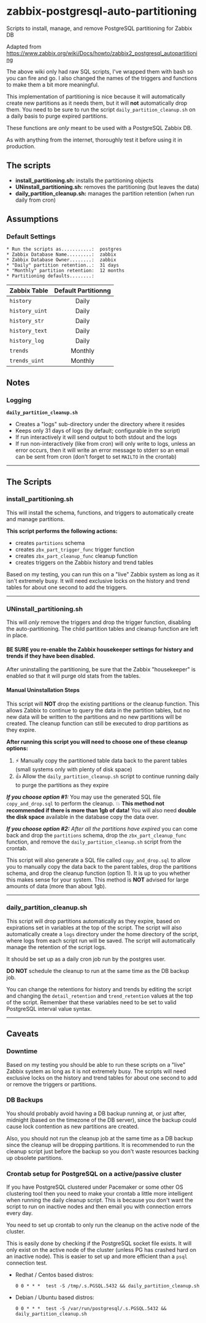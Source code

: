 # zabbix-postgresql-auto-partitioning

Scripts to install, manage, and remove PostgreSQL partitioning for Zabbix DB

Adapted from https://www.zabbix.org/wiki/Docs/howto/zabbix2_postgresql_autopartitioning

The above wiki only had raw SQL scripts, I've wrapped them with bash so you can
fire and go. I also changed the names of the triggers and functions to make
them a bit more meaningful.

This implementation of partitioning is nice because it will automatically
create new partitions as it needs them, but it will **not** automatically drop
them. You need to be sure to run the script `daily_partition_cleanup.sh` on a
daily basis to purge expired partitions.

These functions are *only* meant to be used with a PostgreSQL Zabbix DB.

As with anything from the internet, thoroughly test it before using it in
production.

## The scripts

* **install\_partitioning.sh:** installs the partitioning objects
* **UNinstall\_partitioning.sh:** removes the partitioning (but leaves the data)
* **daily\_partition\_cleanup.sh:** manages the partition retention (when run daily from cron)

## Assumptions

### Default Settings

```
* Run the scripts as...........:  postgres
* Zabbix Database Name.........:  zabbix
* Zabbix Database Owner........:  zabbix
* "Daily" partition retention..:  31 days
* "Monthly" partition retention:  12 months
* Partitioning defaults........:
```

| Zabbix Table | Default Partitionng |
| --- | :---: |
| `history` | Daily | 
| `history_uint` | Daily | 
| `history_str` | Daily | 
| `history_text` | Daily | 
| `history_log` | Daily | 
| `trends` | Monthly | 
| `trends_uint` | Monthly | 

## Notes

### Logging

**`daily_partition_cleanup.sh`**

* Creates a "logs" sub-directory under the directory where it resides
* Keeps only 31 days of logs (by default; configurable in the script)
* If run interactively it will send output to both stdout and the logs
* If run non-interactively (like from cron) will only write to logs, unless an
  error occurs, then it will write an error message to stderr so an email
  can be sent from cron (don't forget to set `MAILTO` in the crontab)

---
## The Scripts

### install\_partitioning.sh

This will install the schema, functions, and triggers to automatically create
and manage partitions.

**This script performs the following actions:**
* creates `partitions` schema
* creates `zbx_part_trigger_func` trigger function
* creates `zbx_part_cleanup_func` cleanup function
* creates triggers on the Zabbix history and trend tables

Based on my testing, you can run this on a "live" Zabbix system as long as it
isn't extremely busy. It will need exclusive locks on the history and trend
tables for about one second to add the triggers.

---
### UNinstall\_partitioning.sh

This will *only* remove the triggers and drop the trigger function, disabling
the auto-partitioning.  The child partition tables and cleanup function are
left in place.

#### BE SURE you re-enable the Zabbix housekeeper settings for history and trends if they have been disabled.
After uninstalling the partitioning, be sure that the Zabbix "housekeeper" is
enabled so that it will purge old stats from the tables.

#### Manual Uninstallation Steps
This script will **NOT** drop the existing partitions or the cleanup function.
This allows Zabbix to continue to query the data in the partition tables, but
no new data will be written to the partitions and no new partitions will be
created. The cleanup function can still be executed to drop partitions as they
expire.

**After running this script you will need to choose one of these cleanup
options:**

1. :zap: Manually copy the partitioned table data back to the parent tables (small
   systems only with plenty of disk space)
2. :+1: Allow the `daily_partition_cleanup.sh` script to continue running daily to
   purge the partitions as they expire

**_If you choose option #1:_** You may use the generated SQL file
`copy_and_drop.sql` to perform the cleanup. :boom: **This method not
recommended if there is more than 1gb of data!** You will also need
**double the disk space** available in the database copy the data over.

**_If you choose option #2:_** *After all the partitions have expired* you can
come back and drop the `partitions` schema, drop the `zbx_part_cleanup_func`
function, and remove the `daily_partition_cleanup.sh` script from the crontab.

This script will also generate a SQL file called `copy_and_drop.sql` to allow
you to manually copy the data back to the parent tables, drop the partitions
schema, and drop the cleanup function (option 1).  It is up to you whether this
makes sense for your system.  This method is **NOT** advised for large amounts
of data (more than about 1gb).

---
### daily\_partition\_cleanup.sh

This script will drop partitions automatically as they expire, based on
expirations set in variables at the top of the script.  The script will also
automatically create a `logs` directory under the home directory of the script,
where logs from each script run will be saved. The script will automatically
manage the retention of the script logs.

It should be set up as a daily cron job run by the postgres user.

**DO NOT** schedule the cleanup to run at the same time as the DB backup job.

You can change the retentions for history and trends by editing the script and
changing the `detail_retention` and `trend_retention` values at the top of the
script. Remember that these variables need to be set to valid PostgreSQL
interval value syntax.

---
## Caveats

### Downtime

Based on my testing you should be able to run these scripts on a "live" Zabbix
system as long as it is not extremely busy. The scripts will need exclusive
locks on the history and trend tables for about one second to add or remove the
triggers or partitions.

### DB Backups

You should probably avoid having a DB backup running at, or just after,
midnight (based on the timezone of the DB server), since the backup could cause
lock contention as new partitions are created.

Also, you should not run the cleanup job at the same time as a DB backup since
the cleanup will be dropping partitions. It is recommended to run the cleanup
script just before the backup so you don't waste resources backing up obsolete
partitions.

### Crontab setup for PostgreSQL on a active/passive cluster

If you have PostgreSQL clustered under Pacemaker or some other
OS clustering tool then you need to make your crontab a little more intelligent
when running the daily cleanup script.
This is because you don't want the script to run on inactive nodes and then
email you with connection errors every day.

You need to set up crontab to only run the cleanup on the active node of the cluster.

This is easily done by checking if the PostgreSQL socket file exists. It will
only exist on the active node of the cluster (unless PG has crashed hard on
an inactive node).  This is easier to set up and more efficient than a `psql`
connection test.

* Redhat / Centos based distros:

  `0 0 * * *  test -S /tmp/.s.PGSQL.5432 && daily_partition_cleanup.sh`
  
* Debian / Ubuntu based distros:

  `0 0 * * *  test -S /var/run/postgresql/.s.PGSQL.5432 && daily_partition_cleanup.sh`
  


